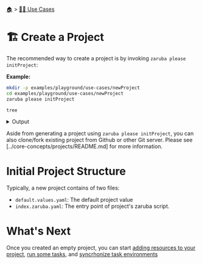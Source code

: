 <!--startTocHeader-->
[🏠](../README.md) > [👷🏽 Use Cases](README.md)
# 🏗️ Create a Project
<!--endTocHeader-->

The recommended way to create a project is by invoking `zaruba please initProject`:

__Example:__

<!--startCode-->
```bash
mkdir -p examples/playground/use-cases/newProject
cd examples/playground/use-cases/newProject
zaruba please initProject

tree
```
 
<details>
<summary>Output</summary>
 
```````
💀 🔎 Job Starting...
         Elapsed Time: 1.89µs
         Current Time: 17:10:39
💀 🏁 Run 🚧 'initProject' command on /home/gofrendi/zaruba/docs/examples/playground/use-cases/newProject
💀    🚀 initProject          🚧 /home/gofrendi/zaruba/docs/examples/playground/use-cases/newProject is a zaruba project.
💀 🔥 Error running 🚧 'initProject' command:
        * bash
        * -c
        *    1 | set -e
             2 | . /home/gofrendi/zaruba/zaruba-tasks/_base/run/bash/shellUtil.sh
             3 | _NORMAL='';_BOLD='';_FAINT='';_ITALIC='';_UNDERLINE='';_BLINK_SLOW='';_BLINK_RAPID='';_INVERSE='';_CONCEAL='';_CROSSED_OUT='';_BLACK='';_RED='';_GREEN='';_YELLOW='';_BLUE='';_MAGENTA='';_CYAN='';_WHITE='';_BG_BLACK='';_BG_RED='';_BG_GREEN='';_BG_YELLOW='';_BG_BLUE='';_BG_MAGENTA='';_BG_CYAN='';_BG_WHITE='';_NO_UNDERLINE='';_NO_INVERSE='';_NO_COLOR='';_ZARUBA_ICON='💀';_SUCCESS_ICON='🎉';_ERROR_ICON='🔥';_START_ICON='🏁';_KILL_ICON='🔪';_INSPECT_ICON='🔎';_RUN_ICON='🚀';_WORKER_ICON='👷';_SCRIPT_ICON='📜';_CONSTRUCTION_ICON='🚧';_CONTAINER_ICON='🐳';_EMPTY='  '
             4 | 
             5 | 
             6 | 
             7 | if [ -f "index.zaruba.yaml" ]
             8 | then
             9 |   echo "${_BOLD}${_RED}$(pwd) is a zaruba project.${_NORMAL}"
            10 |   exit 1
            11 | fi
            12 | git init
            13 | "/home/gofrendi/zaruba/zaruba" file copy "/home/gofrendi/zaruba/zaruba-tasks/chore/initProject/template/" .
            14 | touch .env
            15 | echo ${_SUCCESS_ICON}${_SUCCESS_ICON}${_SUCCESS_ICON}
            16 | echo "${_BOLD}${_YELLOW}Project created${_NORMAL}"
            17 | 
            18 | 
            19 | 
            20 | 
exit status 1
💀 🔥 Terminating
💀 🔎 Job Ended...
         Elapsed Time: 411.472868ms
         Current Time: 17:10:40
zaruba please initProject -e '/home/gofrendi/zaruba/docs/examples/playground/use-cases/newProject/.env' -v '/home/gofrendi/zaruba/docs/examples/playground/use-cases/newProject/default.values.yaml'
🔥 Command   : zaruba please
🔥 Arguments : ["initProject"]
🔥 Stderr    : exit status 1
.
├── default.values.yaml
└── index.zaruba.yaml

0 directories, 2 files
```````
</details>
<!--endCode-->

Aside from generating a project using `zaruba please initProject`, you can also clone/fork existing project from Github or other Git server. Please see [../core-concepts/projects/README.md] for more information.

# Initial Project Structure

Typically, a new project contains of two files:

* `default.values.yaml`: The default project value
* `index.zaruba.yaml`: The entry point of project's zaruba script.

# What's Next

Once you created an empty project, you can start [adding resources to your project](add-resources/README.md), [run some tasks](../run-task/README.md), and [syncrhonize task environments](syncrhonize-task-environments.md)

<!--startTocSubTopic-->
<!--endTocSubTopic-->
